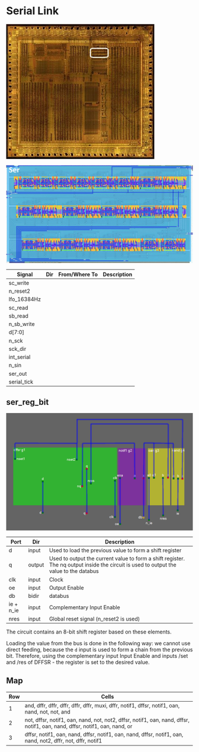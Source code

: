 # Serial Link

![locator_ser](/imgstore/soc/locator_ser.jpg)

![ser](/imgstore/soc/ser.jpg)

|Signal|Dir|From/Where To|Description|
|---|---|---|---|
|sc_write| | | |
|n_reset2| | | |
|lfo_16384Hz| | | |
|sc_read| | | |
|sb_read| | | |
|n_sb_write| | | |
|d\[7:0\]| | | |
|n_sck| | | |
|sck_dir| | | |
|int_serial| | | |
|n_sin| | | |
|ser_out| | | |
|serial_tick| | | |

## ser_reg_bit

![ser_reg_bit_netlist](/imgstore/soc/ser_reg_bit_netlist.png)

|Port|Dir|Description|
|---|---|---|
|d|input|Used to load the previous value to form a shift register|
|q|output|Used to output the current value to form a shift register. The nq output inside the circuit is used to output the value to the databus|
|clk|input|Clock|
|oe|input|Output Enable|
|db|bidir|databus|
|ie + n_ie|input|Complementary Input Enable|
|nres|input|Global reset signal (n_reset2 is used)|

The circuit contains an 8-bit shift register based on these elements.

Loading the value from the bus is done in the following way: we cannot use direct feeding, because the `d` input is used to form a chain from the previous bit. Therefore, using the complementary input Input Enable and inputs /set and /res of DFFSR - the register is set to the desired value.

## Map

|Row|Cells|
|---|---|
|1|and, dffr, dffr, dffr, dffr, dffr, muxi, dffr, notif1, dffsr, notif1, oan, nand, not, not, and |
|2|not, dffsr, notif1, oan, nand, not, not2, dffsr, notif1, oan, nand, dffsr, notif1, oan, nand, dffsr, notif1, oan, nand, or |
|3|dffsr, notif1, oan, nand, dffsr, notif1, oan, nand, dffsr, notif1, oan, nand, not2, dffr, not, dffr, notif1 |
